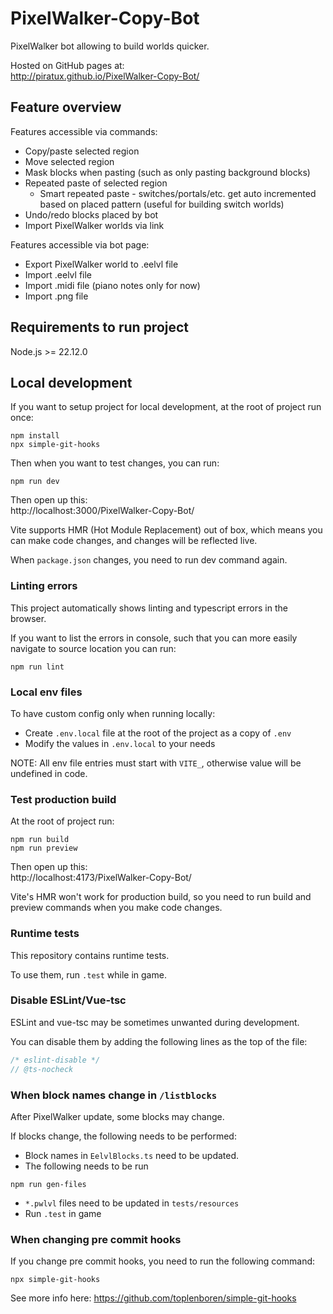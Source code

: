 # PixelWalker-Copy-Bot

PixelWalker bot allowing to build worlds quicker.

Hosted on GitHub pages at:\
http://piratux.github.io/PixelWalker-Copy-Bot/

## Feature overview

Features accessible via commands:

- Copy/paste selected region
- Move selected region
- Mask blocks when pasting (such as only pasting background blocks)
- Repeated paste of selected region
  - Smart repeated paste - switches/portals/etc. get auto incremented based on placed pattern (useful for building
    switch worlds)
- Undo/redo blocks placed by bot
- Import PixelWalker worlds via link

Features accessible via bot page:

- Export PixelWalker world to .eelvl file
- Import .eelvl file
- Import .midi file (piano notes only for now)
- Import .png file

## Requirements to run project

Node.js >= 22.12.0

## Local development

If you want to setup project for local development, at the root of project run once:

```
npm install
npx simple-git-hooks
```

Then when you want to test changes, you can run:

```
npm run dev
```

Then open up this:\
http://localhost:3000/PixelWalker-Copy-Bot/

Vite supports HMR (Hot Module Replacement) out of box, which means you can make code changes, and changes will be
reflected live.

When `package.json` changes, you need to run dev command again.

### Linting errors

This project automatically shows linting and typescript errors in the browser.

If you want to list the errors in console, such that you can more easily navigate to source location you can run:

```
npm run lint
```

### Local env files

To have custom config only when running locally:

- Create `.env.local` file at the root of the project as a copy of `.env`
- Modify the values in `.env.local` to your needs

NOTE: All env file entries must start with `VITE_`, otherwise value will be undefined in code.

### Test production build

At the root of project run:

```
npm run build
npm run preview
```

Then open up this:\
http://localhost:4173/PixelWalker-Copy-Bot/

Vite's HMR won't work for production build, so you need to run build and preview commands when you make code changes.

### Runtime tests

This repository contains runtime tests.

To use them, run `.test` while in game.

### Disable ESLint/Vue-tsc

ESLint and vue-tsc may be sometimes unwanted during development.

You can disable them by adding the following lines as the top of the file:

```ts
/* eslint-disable */
// @ts-nocheck
```

### When block names change in `/listblocks`

After PixelWalker update, some blocks may change.

If blocks change, the following needs to be performed:

- Block names in `EelvlBlocks.ts` need to be updated.
- The following needs to be run

```
npm run gen-files
```

- `*.pwlvl` files need to be updated in `tests/resources`
- Run `.test` in game

### When changing pre commit hooks

If you change pre commit hooks, you need to run the following command:

```
npx simple-git-hooks
```



See more info here: https://github.com/toplenboren/simple-git-hooks
